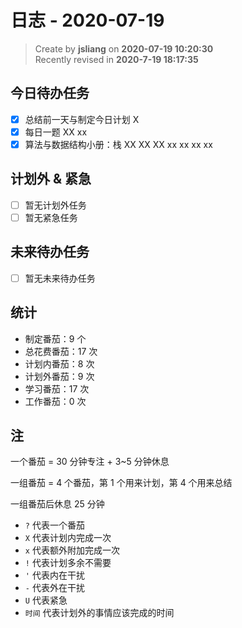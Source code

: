 日志 - 2020-07-19
===

> Create by **jsliang** on **2020-07-19 10:20:30**  
> Recently revised in **2020-7-19 18:17:35**  

## 今日待办任务

* [x] 总结前一天与制定今日计划 X
* [x] 每日一题 XX xx
* [x] 算法与数据结构小册：栈 XX XX XX xx xx xx xx

## 计划外 & 紧急

* [ ] 暂无计划外任务
* [ ] 暂无紧急任务

## 未来待办任务

* [ ] 暂无未来待办任务

## 统计

* 制定番茄：9 个
* 总花费番茄：17 次
* 计划内番茄：8 次
* 计划外番茄：9 次
* 学习番茄：17 次
* 工作番茄：0 次

## 注

一个番茄 = 30 分钟专注 + 3~5 分钟休息

一组番茄 = 4 个番茄，第 1 个用来计划，第 4 个用来总结

一组番茄后休息 25 分钟

* `?` 代表一个番茄
* `X` 代表计划内完成一次
* `x` 代表额外附加完成一次
* `!` 代表计划多余不需要
* `'` 代表内在干扰
* `-` 代表外在干扰
* `U` 代表紧急
* `时间` 代表计划外的事情应该完成的时间
